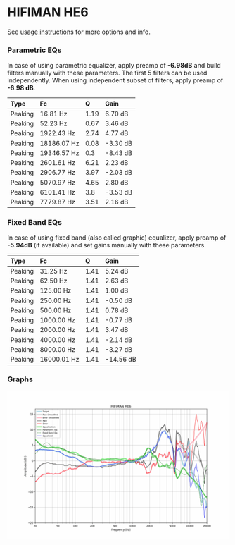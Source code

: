 # HIFIMAN HE6
See [usage instructions](https://github.com/jaakkopasanen/AutoEq#usage) for more options and info.

### Parametric EQs
In case of using parametric equalizer, apply preamp of **-6.98dB** and build filters manually
with these parameters. The first 5 filters can be used independently.
When using independent subset of filters, apply preamp of **-6.98 dB**.

| Type    | Fc          |    Q | Gain     |
|:--------|:------------|:-----|:---------|
| Peaking | 16.81 Hz    | 1.19 | 6.70 dB  |
| Peaking | 52.23 Hz    | 0.67 | 3.46 dB  |
| Peaking | 1922.43 Hz  | 2.74 | 4.77 dB  |
| Peaking | 18186.07 Hz | 0.08 | -3.30 dB |
| Peaking | 19346.57 Hz | 0.3  | -8.43 dB |
| Peaking | 2601.61 Hz  | 6.21 | 2.23 dB  |
| Peaking | 2906.77 Hz  | 3.97 | -2.03 dB |
| Peaking | 5070.97 Hz  | 4.65 | 2.80 dB  |
| Peaking | 6101.41 Hz  | 3.8  | -3.53 dB |
| Peaking | 7779.87 Hz  | 3.51 | 2.16 dB  |

### Fixed Band EQs
In case of using fixed band (also called graphic) equalizer, apply preamp of **-5.94dB**
(if available) and set gains manually with these parameters.

| Type    | Fc          |    Q | Gain      |
|:--------|:------------|:-----|:----------|
| Peaking | 31.25 Hz    | 1.41 | 5.24 dB   |
| Peaking | 62.50 Hz    | 1.41 | 2.63 dB   |
| Peaking | 125.00 Hz   | 1.41 | 1.00 dB   |
| Peaking | 250.00 Hz   | 1.41 | -0.50 dB  |
| Peaking | 500.00 Hz   | 1.41 | 0.78 dB   |
| Peaking | 1000.00 Hz  | 1.41 | -0.77 dB  |
| Peaking | 2000.00 Hz  | 1.41 | 3.47 dB   |
| Peaking | 4000.00 Hz  | 1.41 | -2.14 dB  |
| Peaking | 8000.00 Hz  | 1.41 | -3.27 dB  |
| Peaking | 16000.01 Hz | 1.41 | -14.56 dB |

### Graphs
![](./HIFIMAN%20HE6.png)